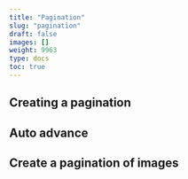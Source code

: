 ```yaml
---
title: "Pagination"
slug: "pagination"
draft: false
images: []
weight: 9963
type: docs
toc: true
---
```


## Creating a pagination


## Auto advance


## Create a pagination of images


